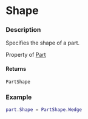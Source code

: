 # Shape
### Description
Specifies the shape of a part.

Property of [Part](/classes/Part/)

#### Returns
`PartShape`

### Example
```lua
part.Shape = PartShape.Wedge
```